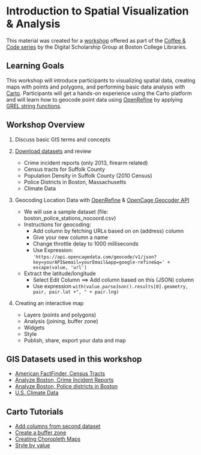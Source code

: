 # Introduction to Spatial Visualization & Analysis
This material was created for a [workshop](http://libcal.bc.edu/event/4540756) offered as part of the [Coffee & Code series](https://ds.bc.edu/events/) by the Digital Scholarship Group at Boston College Libraries.

## Learning Goals
This workshop will introduce participants to visualizing spatial data, creating maps with points and polygons, and performing basic data analysis with [Carto](https://carto.com/). Participants will get a hands-on experience using the Carto platform and will learn how to geocode point data using [OpenRefine](http://openrefine.org/) by applying [GREL string functions]( https://github.com/OpenRefine/OpenRefine/wiki/GREL-String-Functions).

## Workshop Overview
1. Discuss basic GIS terms and concepts

2. [Download datasets](https://github.com/BCDigSchol/coffee-code/blob/master/Carto-Workshop/Carto-2018-Fall/201810_data_sets.zip) and review
    - Crime incident reports (only 2013, firearm related)
    - Census tracts for Suffolk County
    - Population Density in Suffolk County (2010 Census)
    - Police Districts in Boston, Massachusetts
    - Climate Data

3. Geocoding Location Data with [OpenRefine](http://openrefine.org/) & [OpenCage Geocoder API](https://opencagedata.com/)
    - We will use a sample dataset (file: boston_police_stations_nocoord.csv)
    - Instructions for geocoding:
      - Add column by fetching URLs based on on (address) column
      - Give your new column a name
      - Change throttle delay to 1000 milliseconds
      - Use Expression:
`'https://api.opencagedata.com/geocode/v1/json?key=yourAPI&email=yourEmail&app=google-refine&q=' + escape(value, 'url')`
    - Extract the latitude/longitude
      - Select Edit Column ==> Add column based on this (JSON) column
      - Use expression `with(value.parseJson().results[0].geometry, pair, pair.lat +", " + pair.lng)`

4. Creating an interactive map
   - Layers (points and polygons)
   - Analysis (joining, buffer zone)
   - Widgets
   - Style
   - Publish, share, export your data and map


## GIS Datasets used in this workshop
   - [American FactFinder, Census Tracts](https://factfinder.census.gov/faces/nav/jsf/pages/searchresults.xhtml?refresh=t)
   - [Analyze Boston, Crime Incident Reports](https://data.boston.gov/dataset/crime-incident-reports-july-2012-august-2015-source-legacy-system)
   - [Analyze Boston, Police districts in Boston](https://data.boston.gov/dataset/police-districts)
   - [U.S. Climate Data](https://www.usclimatedata.com/climate/boston/massachusetts/united-states/usma0046)


## Carto Tutorials
   - [Add columns from second dataset](https://carto.com/learn/guides/analysis/add-columns-from-second-dataset/)
   - [Create a buffer zone](https://carto.com/learn/guides/analysis/create-travel-distance-buffers/)
   - [Creating Choropleth Maps](https://carto.com/learn/guides/styling/choropleth-map-for-statistical-data/)
   - [Style by value](https://carto.com/learn/guides/styling/style-by-value/)
